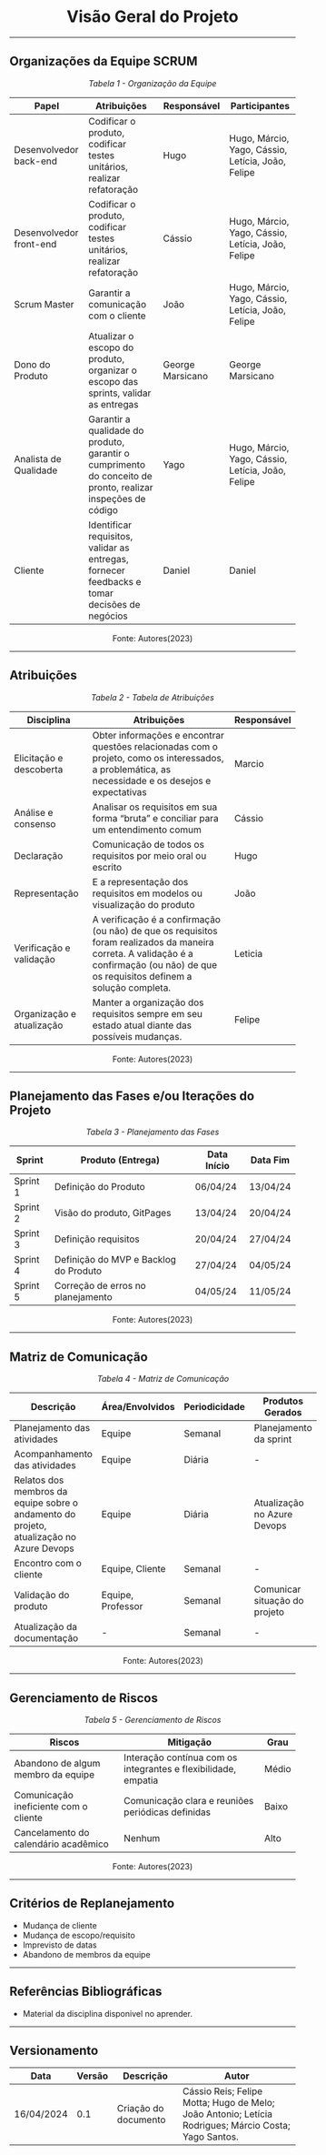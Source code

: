 <center>

# Visão Geral do Projeto

</center>

---

## Organizações da Equipe SCRUM

<center style="margin: 0 auto; width: fit-content;">

_Tabela 1 - Organização da Equipe_

| Papel                  | Atribuições                                                             | Responsável     | Participantes                               |
|------------------------|-------------------------------------------------------------------------|-----------------|---------------------------------------------|
| Desenvolvedor back-end| Codificar o produto, codificar testes unitários, realizar refatoração  | Hugo            | Hugo, Márcio, Yago, Cássio, Letícia, João, Felipe |
| Desenvolvedor front-end| Codificar o produto, codificar testes unitários, realizar refatoração| Cássio          | Hugo, Márcio, Yago, Cássio, Letícia, João, Felipe |
| Scrum Master           | Garantir a comunicação com o cliente                                    | João            | Hugo, Márcio, Yago, Cássio, Letícia, João, Felipe |
| Dono do Produto        | Atualizar o escopo do produto, organizar o escopo das sprints, validar as entregas | George Marsicano| George Marsicano                            |
| Analista de Qualidade  | Garantir a qualidade do produto, garantir o cumprimento do conceito de pronto, realizar inspeções de código | Yago | Hugo, Márcio, Yago, Cássio, Letícia, João, Felipe |
| Cliente                | Identificar requisitos, validar as entregas, fornecer feedbacks e tomar decisões de negócios | Daniel   | Daniel                                      |

Fonte: Autores(2023)
</center>

---

## Atribuições

<center style="margin: 0 auto; width: fit-content;">

_Tabela 2 - Tabela de Atribuições_

| Disciplina              | Atribuições                                                                                                    | Responsável |
|-------------------------|----------------------------------------------------------------------------------------------------------------|-------------|
| Elicitação e descoberta| Obter informações e encontrar questões relacionadas com o projeto, como os interessados, a problemática, as necessidade e os desejos e expectativas | Marcio      |
| Análise e consenso     | Analisar os requisitos em sua forma “bruta” e conciliar para um entendimento comum                             | Cássio      |
| Declaração             | Comunicação de todos os requisitos por meio oral ou escrito                                                     | Hugo        |
| Representação          | E a representação dos requisitos em modelos ou visualização do produto                                          | João        |
| Verificação e validação| A verificação é a confirmação (ou não) de que os requisitos foram realizados da maneira correta. A validação é a confirmação (ou não) de que os requisitos definem a solução completa. | Leticia     |
| Organização e atualização| Manter a organização dos requisitos sempre em seu estado atual diante das possíveis mudanças.                  | Felipe      |

Fonte: Autores(2023)
</center>

---

## Planejamento das Fases e/ou Iterações do Projeto

<center style="margin: 0 auto; width: fit-content;">

_Tabela 3 - Planejamento das Fases_

| Sprint  | Produto (Entrega)                   | Data Início | Data Fim  |
|---------|------------------------------------|-------------|-----------|
| Sprint 1| Definição do Produto               | 06/04/24    | 13/04/24  |
| Sprint 2| Visão do produto, GitPages         | 13/04/24    | 20/04/24  |
| Sprint 3| Definição requisitos               | 20/04/24    | 27/04/24  |
| Sprint 4| Definição do MVP e Backlog do Produto | 27/04/24 | 04/05/24  |
| Sprint 5| Correção de erros no planejamento | 04/05/24    | 11/05/24  |

Fonte: Autores(2023)
</center>

---

## Matriz de Comunicação

<center style="margin: 0 auto; width: fit-content;">

_Tabela 4 - Matriz de Comunicação_

| Descrição                       | Área/Envolvidos  | Periodicidade | Produtos Gerados                              |
|---------------------------------|------------------|---------------|----------------------------------------------|
| Planejamento das atividades     | Equipe           | Semanal       | Planejamento da sprint                        |
| Acompanhamento das atividades   | Equipe           | Diária        | -                                            |
| Relatos dos membros da equipe sobre o andamento do projeto, atualização no Azure Devops | Equipe | Diária | Atualização no Azure Devops |
| Encontro com o cliente          | Equipe, Cliente  | Semanal       | -                                            |
| Validação do produto            | Equipe, Professor| Semanal       | Comunicar situação do projeto                |
| Atualização da documentação     | -                | Semanal       | -                                            |

Fonte: Autores(2023)
</center>

---

## Gerenciamento de Riscos

<center style="margin: 0 auto; width: fit-content;">

_Tabela 5 - Gerenciamento de Riscos_

| Riscos                                   | Mitigação                                    | Grau   |
|------------------------------------------|----------------------------------------------|--------|
| Abandono de algum membro da equipe       | Interação contínua com os integrantes e flexibilidade, empatia | Médio  |
| Comunicação ineficiente com o cliente    | Comunicação clara e reuniões periódicas definidas | Baixo  |
| Cancelamento do calendário acadêmico    | Nenhum                                       | Alto   |

Fonte: Autores(2023)
</center>

---

## Critérios de Replanejamento

* Mudança de cliente
* Mudança de escopo/requisito
* Imprevisto de datas
* Abandono de membros da equipe

---

## Referências Bibliográficas

* Material da disciplina disponivel no aprender.

---

## Versionamento

<div style="margin: 0 auto; width: fit-content;">

| Data       | Versão | Descrição            | Autor                                                                                                |
|------------|--------|----------------------|------------------------------------------------------------------------------------------------------|
| 16/04/2024 | 0.1    | Criação do documento | Cássio Reis; Felipe Motta; Hugo de Melo; João Antonio; Letícia Rodrigues; Márcio Costa; Yago Santos. |

</div>